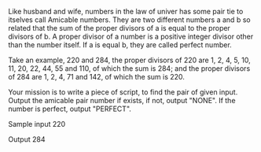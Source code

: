 Like husband and wife, numbers in the law of univer has some pair tie to itselves call Amicable numbers. They are two different numbers a and b so related that the sum of the proper divisors of a is equal to the proper divisors of b. A proper divisor of a number is a positive integer divisor other than the number itself. If a is equal b, they are called perfect number.

Take an example, 220 and 284, the proper divisors of 220 are 1, 2, 4, 5, 10, 11, 20, 22, 44, 55 and 110, of which the sum is 284; and the proper divisors of 284 are 1, 2, 4, 71 and 142, of which the sum is 220.

Your mission is to write a piece of script, to find the pair of given input. Output the amicable pair number if exists, if not, output "NONE". If the number is perfect, output "PERFECT".

Sample input
220

Output
284